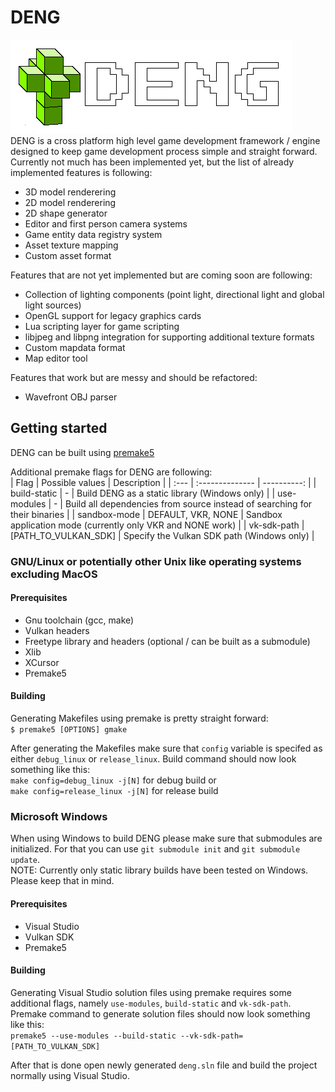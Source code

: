 # DENG

![logo](logo/logo_full.png)  
DENG is a cross platform high level game development framework / engine designed to keep game development process
simple and straight forward. Currently not much has been implemented yet, but the list of already implemented 
features is following: 
* 3D model renderering  
* 2D model renderering  
* 2D shape generator  
* Editor and first person camera systems  
* Game entity data registry system  
* Asset texture mapping  
* Custom asset format  

Features that are not yet implemented but are coming soon are following:  
* Collection of lighting components (point light, directional light and global light sources)  
* OpenGL support for legacy graphics cards  
* Lua scripting layer for game scripting  
* libjpeg and libpng integration for supporting additional texture formats  
* Custom mapdata format  
* Map editor tool  

Features that work but are messy and should be refactored:
* Wavefront OBJ parser


## Getting started
DENG can be built using [premake5](https://github.com/premake/premake-core) 

Additional premake flags for DENG are following:  
| Flag          | Possible values       | Description                                                                   |
| :---          | :--------------       | ----------:                                                                   |
| build-static  | \-                    | Build DENG as a static library (Windows only)                                 |
| use-modules   | \-                    | Build all dependencies from source instead of searching for their binaries    |
| sandbox-mode  | DEFAULT, VKR, NONE    | Sandbox application mode (currently only VKR and NONE work)                   |
| vk-sdk-path   | [PATH_TO_VULKAN_SDK]  | Specify the Vulkan SDK path (Windows only)                                    |

### GNU/Linux or potentially other Unix like operating systems excluding MacOS

#### Prerequisites
* Gnu toolchain (gcc, make)  
* Vulkan headers  
* Freetype library and headers (optional / can be built as a submodule)  
* Xlib
* XCursor
* Premake5


#### Building
Generating Makefiles using premake is pretty straight forward:  
`$ premake5 [OPTIONS] gmake`  

After generating the Makefiles make sure that `config` variable is specifed as either `debug_linux` or `release_linux`.
Build command should now look something like this:  
`make config=debug_linux -j[N]` for debug build or  
`make config=release_linux -j[N]` for release build


### Microsoft Windows

When using Windows to build DENG please make sure that submodules are initialized. For that you can use `git submodule init` and `git submodule update`.  
NOTE: Currently only static library builds have been tested on Windows. Please keep that in mind.

#### Prerequisites
* Visual Studio  
* Vulkan SDK  
* Premake5  

#### Building
Generating Visual Studio solution files using premake requires some additional flags, namely `use-modules`, `build-static` and `vk-sdk-path`.  
Premake command to generate solution files should now look something like this:  
`premake5 --use-modules --build-static --vk-sdk-path=[PATH_TO_VULKAN_SDK]`  

After that is done open newly generated `deng.sln` file and build the project normally using Visual Studio.
